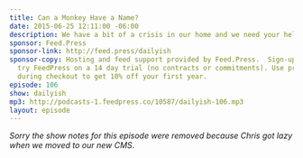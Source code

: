 ```yaml
---
title: Can a Monkey Have a Name?
date: 2015-06-25 12:11:00 -06:00
description: We have a bit of a crisis in our home and we need your help.
sponsor: Feed.Press
sponsor-link: http://feed.press/dailyish
sponsor-copy: Hosting and feed support provided by Feed.Press.  Sign-up today and
  try FeedPress on a 14 day trial (no contracts or commitments). Use promo code "dailyish"
  during checkout to get 10% off your first year.
episode: 106
show: dailyish
mp3: http://podcasts-1.feedpress.co/10587/dailyish-106.mp3
layout: episode
---
```


<em>Sorry the show notes for this episode were removed because Chris got lazy when we moved to our new CMS</em>.
